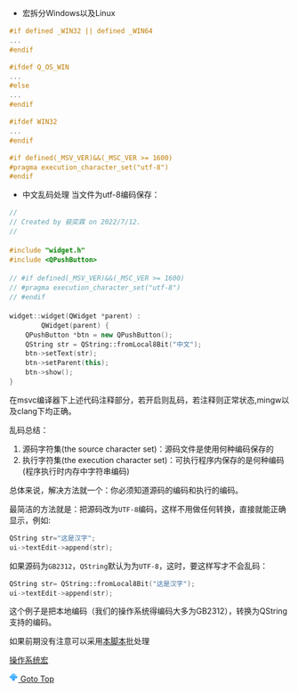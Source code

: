 - 宏拆分Windows以及Linux
```cpp
#if defined _WIN32 || defined _WIN64
...
#endif
```

```cpp
#ifdef Q_OS_WIN
...
#else
...
#endif
```

```cpp
#ifdef WIN32
...
#endif
```

```cpp
#if defined(_MSV_VER)&&(_MSC_VER >= 1600)
#pragma execution_character_set("utf-8")
#endif
```


- 中文乱码处理
当文件为utf-8编码保存：
```cpp
//
// Created by 裴奕霖 on 2022/7/12.
//

#include "widget.h"
#include <QPushButton>

// #if defined(_MSV_VER)&&(_MSC_VER >= 1600)
// #pragma execution_character_set("utf-8")
// #endif

widget::widget(QWidget *parent) :
        QWidget(parent) {
    QPushButton *btn = new QPushButton();
    QString str = QString::fromLocal8Bit("中文");
    btn->setText(str);
    btn->setParent(this);
    btn->show();
}
```
在msvc编译器下上述代码注释部分，若开启则乱码，若注释则正常状态,mingw以及clang下均正确。

乱码总结：
1. 源码字符集(the source character set)：源码文件是使用何种编码保存的
2. 执行字符集(the execution character set)：可执行程序内保存的是何种编码(程序执行时内存中字符串编码)

总体来说，解决方法就一个：你必须知道源码的编码和执行的编码。

最简洁的方法就是：把源码改为`UTF-8`编码，这样不用做任何转换，直接就能正确显示，例如:
```cpp
QString str="这是汉字";
ui->textEdit->append(str);
```
如果源码为`GB2312`，`QString`默认为为`UTF-8`，这时，要这样写才不会乱码：

```cpp
QString str= QString::fromLocal8Bit("这是汉字");
ui->textEdit->append(str);
```
这个例子是把本地编码（我们的操作系统得编码大多为GB2312），转换为QString支持的编码。

如果前期没有注意可以采用[本脚本](../../code/Python/gbk2utf-8/main.py)批处理











[操作系统宏](https://sourceforge.net/p/predef/wiki/OperatingSystems/)


[![top] Goto Top](#table-of-contents)




[top]: up.png